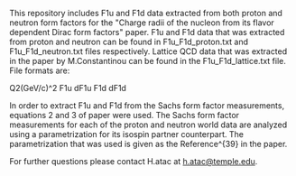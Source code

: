 This repository includes F1u and F1d data extracted from both proton and neutron form factors for the "Charge radii of the nucleon from its flavor dependent Dirac form factors" paper. F1u and F1d data that was extracted from proton and neutron can be found in F1u_F1d_proton.txt and  F1u_F1d_neutron.txt files respectively. Lattice QCD data that was extracted in the paper by M.Constantinou can be found in the F1u_F1d_lattice.txt file. File formats are:

Q2(GeV/c)^2   F1u    dF1u    F1d     dF1d

In order to extract F1u and F1d from the Sachs form factor measurements, equations 2 and 3 of paper were used. The Sachs form factor measurements for each of the proton and neutron world data are analyzed using a parametrization for its isospin partner counterpart. The parametrization that was used is given as the Reference^{39} in the paper.

For further questions please contact H.atac at h.atac@temple.edu.
